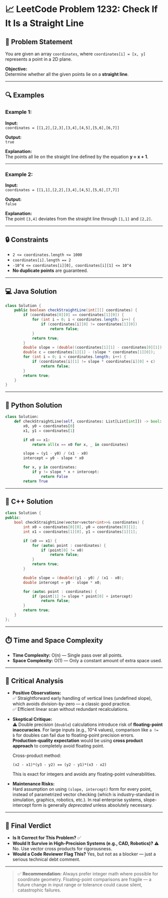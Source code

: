 # 📈 LeetCode Problem 1232: Check If It Is a Straight Line
 
## 📘 Problem Statement 
You are given an array `coordinates`, where `coordinates[i] = [x, y]` represents a point in a 2D plane.

**Objective:**  
Determine whether all the given points lie on a **straight line**.

---

## 🔍 Examples

### Example 1:
**Input:**  
`coordinates = [[1,2],[2,3],[3,4],[4,5],[5,6],[6,7]]`

**Output:**  
`true`

**Explanation:**  
The points all lie on the straight line defined by the equation **y = x + 1**.

---

### Example 2:
**Input:**  
`coordinates = [[1,1],[2,2],[3,4],[4,5],[5,6],[7,7]]`

**Output:**  
`false`

**Explanation:**  
The point `[3,4]` deviates from the straight line through `[1,1]` and `[2,2]`.

---

## 🔒 Constraints
- `2 <= coordinates.length <= 1000`
- `coordinates[i].length == 2`
- `-10^4 <= coordinates[i][0], coordinates[i][1] <= 10^4`
- **No duplicate points** are guaranteed.

---

## 💻 Java Solution
```java
class Solution {
    public boolean checkStraightLine(int[][] coordinates) {
        if (coordinates[0][0] == coordinates[1][0]) {
            for (int i = 0; i < coordinates.length; i++) {
                if (coordinates[i][0] != coordinates[1][0])
                    return false;
            }
            return true;
        }
        double slope = (double)(coordinates[1][1] - coordinates[0][1]) / (double)(coordinates[1][0] - coordinates[0][0]);
        double c = coordinates[1][1] - (slope * coordinates[1][0]);
        for (int i = 0; i < coordinates.length; i++) {
            if (coordinates[i][1] != slope * coordinates[i][0] + c)
                return false;
        }
        return true;
    }
}
```

---

## 🐍 Python Solution
```python
class Solution:
    def checkStraightLine(self, coordinates: List[List[int]]) -> bool:
        x0, y0 = coordinates[0]
        x1, y1 = coordinates[1]

        if x0 == x1:
            return all(x == x0 for x, _ in coordinates)

        slope = (y1 - y0) / (x1 - x0)
        intercept = y0 - slope * x0

        for x, y in coordinates:
            if y != slope * x + intercept:
                return False
        return True
```

---

## 💠 C++ Solution
```cpp
class Solution {
public:
    bool checkStraightLine(vector<vector<int>>& coordinates) {
        int x0 = coordinates[0][0], y0 = coordinates[0][1];
        int x1 = coordinates[1][0], y1 = coordinates[1][1];

        if (x0 == x1) {
            for (auto& point : coordinates) {
                if (point[0] != x0)
                    return false;
            }
            return true;
        }

        double slope = (double)(y1 - y0) / (x1 - x0);
        double intercept = y0 - slope * x0;

        for (auto& point : coordinates) {
            if (point[1] != slope * point[0] + intercept)
                return false;
        }
        return true;
    }
};
```

---

## ⏱️ Time and Space Complexity
- **Time Complexity:** O(n) — Single pass over all points.
- **Space Complexity:** O(1) — Only a constant amount of extra space used.

---

## 🌟 Critical Analysis

- **Positive Observations:**  
  ✅ Straightforward early handling of vertical lines (undefined slope), which avoids division-by-zero — a classic good practice.  
  ✅ Efficient linear scan without redundant recalculations.

- **Skeptical Critique:**  
  ⚠️ Double precision (`double`) calculations introduce risk of **floating-point inaccuracies**. For large inputs (e.g., 10^4 values), comparison like `a != b` for doubles can fail due to floating-point precision errors.  
  **Production-quality expectation** would be using **cross product approach** to completely avoid floating point.

  Cross-product method:
  ```text
  (x2 - x1)*(y3 - y2) == (y2 - y1)*(x3 - x2)
  ```
  This is exact for integers and avoids any floating-point vulnerabilities.

- **Maintenance Risks:**  
  Hard assumption on using `(slope, intercept)` form for every point, instead of parametrized vector checking (which is industry-standard in simulation, graphics, robotics, etc.). In real enterprise systems, slope-intercept form is generally *deprecated* unless absolutely necessary.

---

## 📢 Final Verdict
- **Is It Correct for This Problem?** ✅
- **Would It Survive in High-Precision Systems (e.g., CAD, Robotics)?** ⚠️ No. Use vector cross products for rigorousness.
- **Would a Code Reviewer Flag This?** Yes, but not as a blocker — just a serious technical debt comment.

---

> ✅ **Recommendation:** Always prefer integer math where possible for coordinate geometry. Floating-point comparisons are fragile — a future change in input range or tolerance could cause silent, catastrophic failures.
